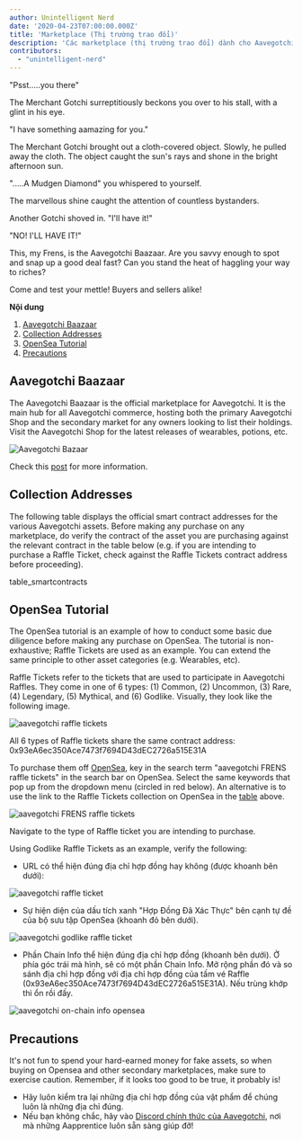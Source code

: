 ```yaml
---
author: Unintelligent Nerd
date: '2020-04-23T07:00:00.000Z'
title: 'Marketplace (Thị trường trao đổi)'
description: 'Các marketplace (thị trường trao đổi) dành cho Aavegotchi'
contributors:
  - "unintelligent-nerd"
---
```


"Psst.....you there"

The Merchant Gotchi surreptitiously beckons you over to his stall, with a glint in his eye.

"I have something aamazing for you."

The Merchant Gotchi brought out a cloth-covered object. Slowly, he pulled away the cloth. The object caught the sun's rays and shone in the bright afternoon sun.

".....A Mudgen Diamond" you whispered to yourself.

The marvellous shine caught the attention of countless bystanders.

Another Gotchi shoved in. "I'll have it!"

"NO! I'LL HAVE IT!"

This, my Frens, is the Aavegotchi Baazaar. Are you savvy enough to spot and snap up a good deal fast? Can you stand the heat of haggling your way to riches?

Come and test your mettle! Buyers and sellers alike!

<div class="contentsBox">

**Nội dung**

<ol>
<li><a href=#aavegotchi-baazaar>Aavegotchi Baazaar</a></li>
<li><a href=#collection-addresses>Collection Addresses</a></li>
<li><a href=#opensea-tutorial>OpenSea Tutorial</a></li>
<li><a href=#precautions>Precautions</a></li>
</ol>

</div>

## Aavegotchi Baazaar

The Aavegotchi Baazaar is the official marketplace for Aavegotchi. It is the main hub for all Aavegotchi commerce, hosting both the primary Aavegotchi Shop and the secondary market for any owners looking to list their holdings. Visit the Aavegotchi Shop for the latest releases of wearables, potions, etc.

<img class = "bodyImage" src = "/marketplace/aavegotchi-baazaar.png" alt = "Aavegotchi Bazaar" />

Check this [post](https://aavegotchi.medium.com/surprise-were-launching-an-aavegotchi-nft-marketplace-f8a388e89d7f) for more information.

## Collection Addresses

The following table displays the official smart contract addresses for the various Aavegotchi assets. Before making any purchase on any marketplace, do verify the contract of the asset you are purchasing against the relevant contract in the table below (e.g. if you are intending to purchase a Raffle Ticket, check against the Raffle Tickets contract address before proceeding).

table_smartcontracts

## OpenSea Tutorial

The OpenSea tutorial is an example of how to conduct some basic due diligence before making any purchase on OpenSea. The tutorial is non-exhaustive; Raffle Tickets are used as an example. You can extend the same principle to other asset categories (e.g. Wearables, etc).

Raffle Tickets refer to the tickets that are used to participate in Aavegotchi Raffles. They come in one of 6 types: (1) Common, (2) Uncommon, (3) Rare, (4) Legendary, (5) Mythical, and (6) Godlike. Visually, they look like the following image.

<img src = "/marketplace/aavegotchi-raffle-tix.png" alt = "aavegotchi raffle tickets" class="bodyImage" />

All 6 types of Raffle tickets share the same contract address: 0x93eA6ec350Ace7473f7694D43dEC2726a515E31A

To purchase them off [OpenSea](https://opensea.io/), key in the search term "aavegotchi FRENS raffle tickets" in the search bar on OpenSea. Select the same keywords that pop up from the dropdown menu (circled in red below). An alternative is to use the link to the Raffle Tickets collection on OpenSea in the [table](/posts/marketplace#collection-addresses) above.

<img src = "/marketplace/aavegotchi-frens-raffle-tickets-opensea.png" alt = "aavegotchi FRENS raffle tickets" class="bodyImage" />

Navigate to the type of Raffle ticket you are intending to purchase.

Using Godlike Raffle Tickets as an example, verify the following:

* URL có thể hiện đúng địa chỉ hợp đồng hay không (được khoanh bên dưới):

<img class = "bodyImage" src = "/marketplace/aavegotchi-opensea-url.png" alt = "aavegotchi raffle ticket" />

* Sự hiện diện của dấu tích xanh "Hợp Đồng Đã Xác Thực" bên cạnh tự đề của bộ sưu tập OpenSea (khoanh đỏ bên dưới).

<img src ="/marketplace/aavegotchi-godlike-raffle-ticket.png" alt= "aavegotchi godlike raffle ticket" class="bodyImage" />

* Phần Chain Info thể hiện đúng địa chỉ hợp đồng (khoanh bên dưới). Ở phía góc trái mà hình, sẽ có một phần Chain Info. Mở rộng phần đó và so sánh địa chỉ hợp đồng với địa chỉ hợp đồng của tấm vé Raffle (0x93eA6ec350Ace7473f7694D43dEC2726a515E31A). Nếu trùng khớp thì ổn rồi đấy.

<img src = "/marketplace/aavegotchi-chain-info.png" alt = "aavegotchi on-chain info opensea" class="bodyImage" />


## Precautions

It's not fun to spend your hard-earned money for fake assets, so when buying on Opensea and other secondary marketplaces, make sure to exercise caution. Remember, if it looks too good to be true, it probably is!

* Hãy luôn kiểm tra lại những địa chỉ hợp đồng của vật phẩm để chúng luôn là những địa chỉ đúng.
* Nếu bạn không chắc, hãy vào [ Discord chính thức của Aavegotchi](https://discord.com/invite/NPwnWB6), nơi mà những Aapprentice luôn sẵn sàng giúp đỡ!
